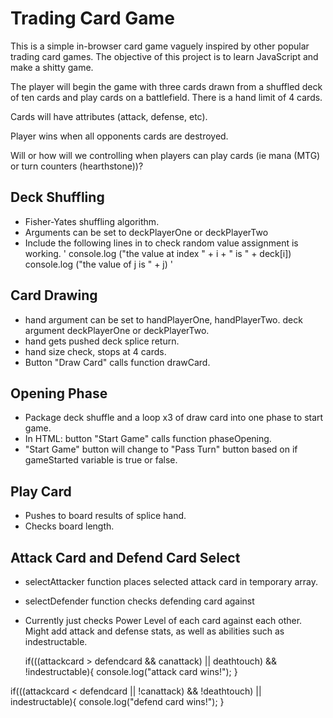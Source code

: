 # Trading Card Game
This is a simple in-browser card game vaguely inspired by other popular trading card games. The objective of this project is to learn JavaScript and make a shitty game.

The player will begin the game with three cards drawn from a shuffled deck of ten cards and play cards on a battlefield. There is a hand limit of 4 cards.

Cards will have attributes (attack, defense, etc).

Player wins when all opponents cards are destroyed.

Will or how will we controlling when players can play cards (ie mana (MTG) or turn counters (hearthstone))?


## Deck Shuffling
  - Fisher-Yates shuffling algorithm.
  - Arguments can be set to deckPlayerOne or deckPlayerTwo
  - Include the following lines in to check random value assignment is working.
  '
  console.log ("the value at index " + i +  " is " + deck[i])
  console.log ("the value of j is " + j)
  '

## Card Drawing
  - hand argument can be set to handPlayerOne, handPlayerTwo. deck argument deckPlayerOne or deckPlayerTwo.
  - hand gets pushed deck splice return.
  - hand size check, stops at 4 cards.
  - Button "Draw Card" calls function drawCard.

## Opening Phase
  - Package deck shuffle and a loop x3 of draw card into one phase to start game.
  - In HTML: button "Start Game" calls function phaseOpening.
  - "Start Game" button will change to "Pass Turn" button based on if gameStarted variable is true or false.

## Play Card
  - Pushes to board results of splice hand.
  - Checks board length. 

## Attack Card and Defend Card Select
  - selectAttacker function places selected attack card in temporary array.
  - selectDefender function checks defending card against 
  - Currently just checks Power Level of each card against each other. Might add attack and defense stats, as well as abilities such as indestructable. 

     if(((attackcard > defendcard && canattack) || deathtouch) && !indestructable){
    console.log("attack card wins!");
  }

  if(((attackcard < defendcard || !canattack) && !deathtouch) || indestructable){
    console.log("defend card wins!");
  }


